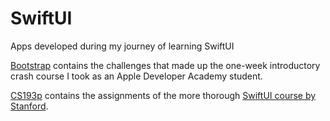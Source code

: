 # SwiftUI

Apps developed during my journey of learning SwiftUI

[Bootstrap](Bootstrap) contains the challenges that made up the one-week introductory crash course I took as an Apple Developer Academy student.

[CS193p](CS193p) contains the assignments of the more thorough [SwiftUI course by Stanford](https://cs193p.sites.stanford.edu/).
